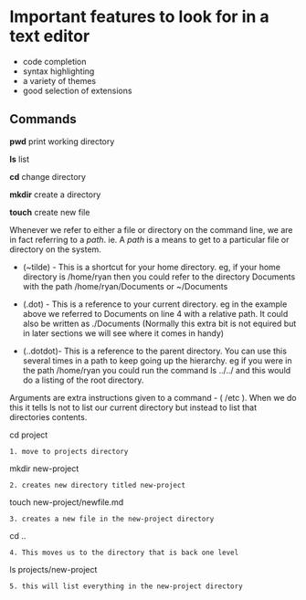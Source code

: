 # Important features to look for in a text editor

- code completion
- syntax highlighting
- a variety of themes
- good selection of extensions

## Commands

**pwd** print working directory

**ls** list

**cd** change directory

**mkdir** create a directory

**touch** create new file

Whenever we refer to either a file or directory on the command line, we are in fact referring to a *path*. ie. A *path* is a means to get to a particular file or directory on the system.
  
- (~tilde) - This is a shortcut for your home directory. eg, if your home directory is /home/ryan then you could refer to the directory Documents with the path /home/ryan/Documents or ~/Documents

- (.dot) - This is a reference to your current directory. eg in the example above we referred to Documents on line 4 with a relative path. It could also be written as ./Documents (Normally this extra bit is not equired but in later sections we will see where it comes in handy)

- (..dotdot)- This is a reference to the parent directory. You can use this several times in a path to keep going up the hierarchy. eg if you were in the path /home/ryan you could run the command ls ../../ and this would do a listing of the root directory.

Arguments are extra instructions given to a command
    -  ( /etc ). When we do this it tells ls not to list our current directory but instead to list that directories contents.

cd project

    1. move to projects directory

mkdir new-project

    2. creates new directory titled new-project

touch new-project/newfile.md

    3. creates a new file in the new-project directory
cd ..

    4. This moves us to the directory that is back one level

ls projects/new-project

    5. this will list everything in the new-project directory
